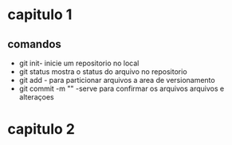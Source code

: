 # capitulo 1 

## comandos 

- git init- inicie um repositorio no local
- git status mostra o status do arquivo no repositorio 
- git add - para particionar arquivos a area de versionamento 
- git commit -m "" -serve para confirmar os arquivos arquivos e alteraçoes 

# capitulo 2